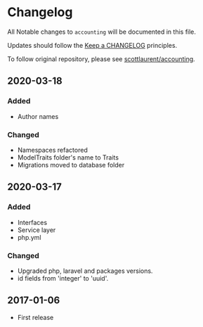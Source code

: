 # Changelog

All Notable changes to `accounting` will be documented in this file.

Updates should follow the [Keep a CHANGELOG](http://keepachangelog.com/) principles.


To follow original repository, please see [scottlaurent/accounting](https://github.com/sandervanhooft/laravel-invoicable).

## 2020-03-18
### Added
- Author names
### Changed
- Namespaces refactored
- ModelTraits folder's name to Traits
- Migrations moved to database folder

## 2020-03-17
### Added
- Interfaces
- Service layer
- php.yml 
### Changed
- Upgraded php, laravel and packages versions.
- id fields from 'integer' to 'uuid'.

## 2017-01-06
- First release
